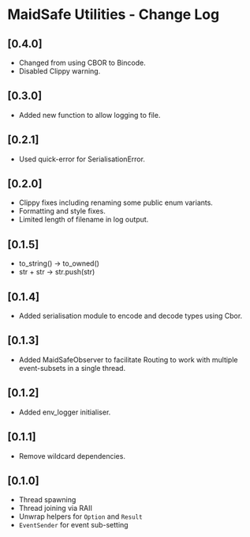 # MaidSafe Utilities - Change Log

## [0.4.0]
- Changed from using CBOR to Bincode.
- Disabled Clippy warning.

## [0.3.0]
- Added new function to allow logging to file.

## [0.2.1]
- Used quick-error for SerialisationError.

## [0.2.0]
- Clippy fixes including renaming some public enum variants.
- Formatting and style fixes.
- Limited length of filename in log output.

## [0.1.5]
- to_string() -> to_owned()
- str + str -> str.push(str)

## [0.1.4]
- Added serialisation module to encode and decode types using Cbor.

## [0.1.3]
- Added MaidSafeObserver to facilitate Routing to work with multiple event-subsets in a single thread.

## [0.1.2]
- Added env_logger initialiser.

## [0.1.1]
- Remove wildcard dependencies.

## [0.1.0]
- Thread spawning
- Thread joining via RAII
- Unwrap helpers for `Option` and `Result`
- `EventSender` for event sub-setting
